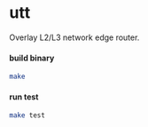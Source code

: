 # utt

Overlay L2/L3 network edge router.

#### build binary

```bash
make
```

#### run test

```bash
make test
```